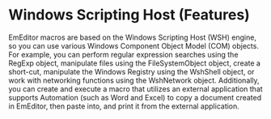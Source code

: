 # Windows Scripting Host (Features)

EmEditor macros are based on the Windows Scripting Host (WSH) engine, so you
can use various Windows Component Object Model (COM) objects. For
example, you can perform regular expression searches using the RegExp object,
manipulate files using the FileSystemObject object, create a short-cut,
manipulate the Windows Registry using the WshShell object, or work with
networking functions using the WshNetwork object. Additionally, you can create
and execute a macro that utilizes an external application that supports
Automation (such as Word and Excel) to copy a document created in
EmEditor, then paste into, and print it from the external application.